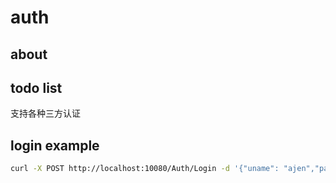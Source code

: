 # auth

## about

## todo list

支持各种三方认证

## login example

```sh
curl -X POST http://localhost:10080/Auth/Login -d '{"uname": "ajen","passwd":"123456"}'
```
